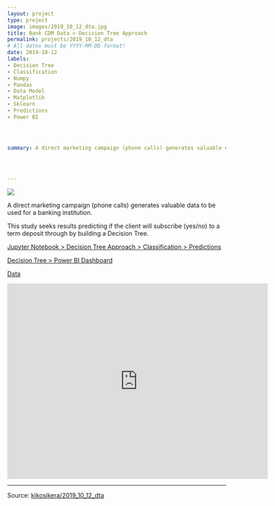 ```yaml
---
layout: project
type: project
image: images/2019_10_12_dta.jpg
title: Bank CDM Data > Decision Tree Approach
permalink: projects/2019_10_12_dta
# All dates must be YYYY-MM-DD format!
date: 2019-10-12
labels:
- Decision Tree
- Classification
- Numpy
- Pandas
- Data Model
- Matplotlib
- Sklearn
- Predictions
- Power BI




summary: A direct marketing campaign (phone calls) generates valuable data to be used for a banking institution. This study seeks results predicting if the client will subscribe (yes/no) to a term deposit through by building a Decision Tree.




---
```


<img class="ui image" src="{{ site.baseurl }}/images/2019_10_12_dta_pannel.jpg">

A direct marketing campaign (phone calls) generates valuable data to be used for a banking institution.

This study seeks results predicting if the client will subscribe (yes/no) to a term deposit through by building a Decision Tree.


[Jupyter Notebook > Decision Tree Approach > Classification > Predictions](https://colab.research.google.com/gist/kikosikera/9809ff37bfbcbb312238eb926252e73c/2019_10_12_dta.ipynb?authuser=1)

[Decision Tree > Power BI Dashboard](https://app.powerbi.com/view?r=eyJrIjoiYmEzMTZhOWYtMjc5YS00Y2UxLTk2MWYtNTFmYTBiYzQwODJhIiwidCI6ImMzYTZiMzgzLTg0ZjctNDYyYi1hMWEzLTlhODU0M2EzYzMyYSIsImMiOjZ9)

[Data](https://github.com/kikosikera/2019_10_12_dta/tree/master/data)

<iframe width="600" height="450" src="https://app.powerbi.com/view?r=eyJrIjoiYmEzMTZhOWYtMjc5YS00Y2UxLTk2MWYtNTFmYTBiYzQwODJhIiwidCI6ImMzYTZiMzgzLTg0ZjctNDYyYi1hMWEzLTlhODU0M2EzYzMyYSIsImMiOjZ9" frameborder="0" allowFullScreen="true"></iframe>


<hr>

Source: <a href="https://github.com/kikosikera/2019_10_12_dta"><i class="large github icon"></i>kikosikera/2019_10_12_dta</a>
